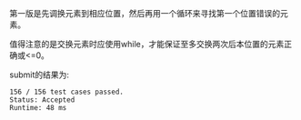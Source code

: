 第一版是先调换元素到相应位置，然后再用一个循环来寻找第一个位置错误的元素。

值得注意的是交换元素时应使用while，才能保证至多交换两次后本位置的元素正确或<=0。

submit的结果为:
```
156 / 156 test cases passed.
Status: Accepted
Runtime: 48 ms
```

